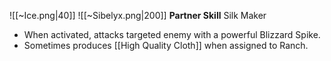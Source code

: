 
![[~Ice.png|40]]
![[~Sibelyx.png|200]]
**Partner Skill**
Silk Maker
- When activated, attacks targeted enemy with a powerful Blizzard Spike.
- Sometimes produces [[High Quality Cloth]] when assigned to Ranch.